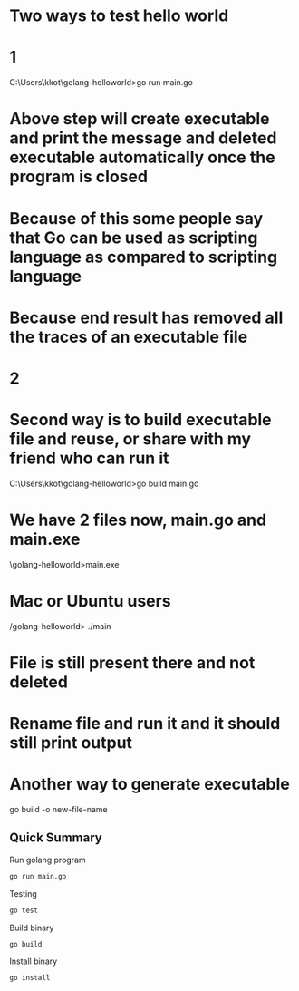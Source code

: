 # Two ways to test hello world
# 1
C:\Users\kkot\golang-helloworld>go run main.go

# Above step will create executable and print the message and deleted executable automatically once the program is closed
# Because of this some people say that Go can be used as scripting language as compared to scripting language 
# Because end result has removed all the traces of an executable file

# 2 
# Second way is to build executable file and reuse, or share with my friend who can run it

C:\Users\kkot\golang-helloworld>go build main.go

# We have 2 files now, main.go and main.exe
\golang-helloworld>main.exe

# Mac or Ubuntu users
/golang-helloworld> ./main

# File is still present there and not deleted
# Rename file and run it and it should still print output

# Another way to generate executable
go build -o new-file-name


## Quick Summary

Run golang program

```bash
go run main.go
```

Testing

```bash
go test
```

Build binary

```bash
go build
```

Install binary

```bash
go install
```
